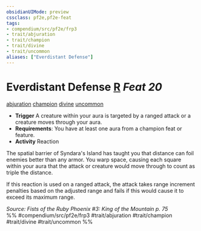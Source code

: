 ```yaml
---
obsidianUIMode: preview
cssclass: pf2e,pf2e-feat
tags:
- compendium/src/pf2e/frp3
- trait/abjuration
- trait/champion
- trait/divine
- trait/uncommon
aliases: ["Everdistant Defense"]
---
```

# Everdistant Defense  [R](chapter-9-playing-the-game.md#Actions "Reaction") *Feat 20*  
[abjuration](abjuration.md "Abjuration School Trait")  [champion](Reference/Rules/Traits/champion.md "Champion Class Trait")  [divine](divine.md "Divine Tradition Trait")  [uncommon](uncommon.md "Uncommon Rarity Trait")  

- **Trigger** A creature within your aura is targeted by a ranged attack or a creature moves through your aura.
- **Requirements**: You have at least one aura from a champion feat or feature.
- **Activity** Reaction

The spatial barrier of Syndara's Island has taught you that distance can foil enemies better than any armor. You warp space, causing each square within your aura that the attack or creature would move through to count as triple the distance.

If this reaction is used on a ranged attack, the attack takes range increment penalties based on the adjusted range and fails if this would cause it to exceed its maximum range.

*Source: Fists of the Ruby Phoenix #3: King of the Mountain p. 75*  
%% #compendium/src/pf2e/frp3 #trait/abjuration #trait/champion #trait/divine #trait/uncommon %%